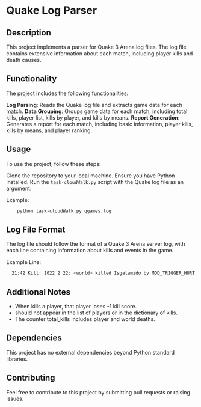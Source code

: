 # Quake Log Parser

## Description
This project implements a parser for Quake 3 Arena log files. The log file contains extensive information about each match, including player kills and death causes.

## Functionality
The project includes the following functionalities:

**Log Parsing**: Reads the Quake log file and extracts game data for each match.
**Data Grouping**: Groups game data for each match, including total kills, player list, kills by player, and kills by means.
**Report Generation**: Generates a report for each match, including basic information, player kills, kills by means, and player ranking.

## Usage
To use the project, follow these steps:

Clone the repository to your local machine.
Ensure you have Python installed.
Run the `task-cloudWalk.py` script with the Quake log file as an argument.

Example:

  ```bash
      python task-cloudWalk.py qgames.log
  ```
## Log File Format

The log file should follow the format of a Quake 3 Arena server log, with each line containing information about kills and events in the game.

Example Line:

  ```bash
    21:42 Kill: 1022 2 22: <world> killed Isgalamido by MOD_TRIGGER_HURT
  ```
## Additional Notes
- When <world> kills a player, that player loses -1 kill score.
- <world> should not appear in the list of players or in the dictionary of kills.
- The counter total_kills includes player and world deaths.

## Dependencies
This project has no external dependencies beyond Python standard libraries.

## Contributing
Feel free to contribute to this project by submitting pull requests or raising issues.
